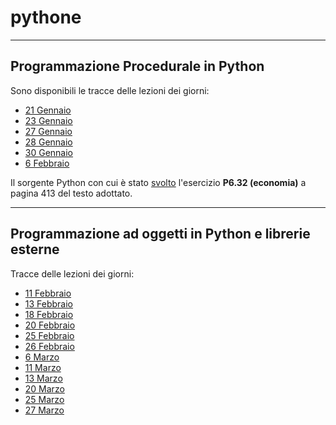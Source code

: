 # pythone

-----

## Programmazione Procedurale in Python

Sono disponibili le tracce delle lezioni dei giorni:

* [21 Gennaio](2025_01_21.pdf)
* [23 Gennaio](2025_01_23.pdf)
* [27 Gennaio](2025_01_27.pdf)
* [28 Gennaio](2025_01_28.pdf)
* [30 Gennaio](2025_01_30.pdf)
* [6 Febbraio](2025_02_06.pdf)

Il sorgente Python con cui è stato [svolto](discount.py) l'esercizio **P6.32 (economia)**
a pagina 413 del testo adottato.

-----

## Programmazione ad oggetti in Python e librerie esterne

Tracce delle lezioni dei giorni:

* [11 Febbraio](2025_02_11.pdf)
* [13 Febbraio](2025_02_13.pdf)
* [18 Febbraio](2025_02_18.pdf)
* [20 Febbraio](2025_02_20.pdf)
* [25 Febbraio](2025_02_25.pdf)
* [26 Febbraio](2025_02_26.pdf)
* [6  Marzo](2025_03_06.pdf)
* [11 Marzo](2025_03_11.pdf)
* [13 Marzo](2025_03_13.pdf)
* [20 Marzo](2025_03_20.pdf)
* [25 Marzo](2025_03_25.pdf)
* [27 Marzo](2025_03_27.pdf)
